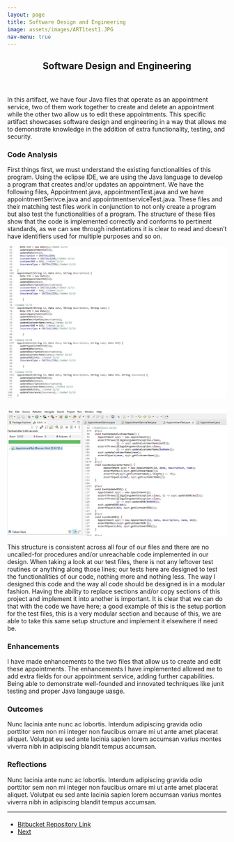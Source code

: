 ```yaml
---
layout: page
title: Software Design and Engineering
image: assets/images/ART1test1.JPG
nav-menu: true
---
```


<!-- Main -->
<div id="main" class="alt">

<!-- One -->
<section id="one">
	<div class="inner">
		<header class="major">
			<h1>Software Design and Engineering</h1>
		</header>

<!-- Content -->
<h2 id="content"></h2>
<p>In this artifact, we have four Java files that operate as an appointment service, two of them work together to create and delete an appointment while the other two allow us to edit these appointments. This specific artifact showcases software design and engineering in a way that allows me to demonstrate knowledge in the addition of extra functionality, testing, and security.</p>
<div class="row">
	<div class="6u 12u$(small)">
		<h3>Code Analysis</h3>
<p>First things first, we must understand the existing functionalities of this program. Using the eclipse IDE, we are using the Java language to develop a program that creates and/or updates an appointment. We have the following files, Appointment.java, appointmentTest.java and we have appointmentSerivce.java and appointmentserviceTest.java. These files and their matching test files work in conjunction to not only create a program but also test the functionalities of a program. The structure of these files show that the code is implemented correctly and conforms to pertinent standards, as we can see through indentations it is clear to read and doesn’t have identifiers used for multiple purposes and so on.</p>
		</div>
<div class="6u 12u$(small)"><span class="image fit"><img src="assets/images/ART1code2.JPG"alt=""/></span></div>
	</div>
	<div class="6u$ 12u$(small)">
		<h3></h3>
<div class="6u$ 12u$(small)"><span class="image fit"><img src="assets/images/ART1test1.JPG" alt="" /></span></div>
		<p>This structure is consistent across all four of our files and there are no uncalled-for procedures and/or unreachable code implemented in our design. When taking a look at our test files, there is not any leftover test routines or anything along those lines; our tests here are designed to test the functionalities of our code, nothing more and nothing less. The way I designed this code and the way all code should be designed is in a modular fashion. Having the ability to replace sections and/or copy sections of this project and implement it into another is important. It is clear that we can do that with the code we have here; a good example of this is the setup portion for the test files, this is a very modular section and because of this, we are able to take this same setup structure and implement it elsewhere if need be.</p>
	</div>
	<!-- Break -->
	<div class="4u 12u$(medium)">
		<h3>Enhancements</h3>
		<p> I have made enhancements to the two files that allow us to create and edit these appointments. The enhancements I have implemented allowed me to add extra fields for our appointment service, adding further capabilities. Being able to demonstrate well-founded and innovated techniques like junit testing and proper Java langauge uasge.</p>
	</div>
	<div class="4u 12u$(medium)">
		<h3>Outcomes</h3>
		<p>Nunc lacinia ante nunc ac lobortis. Interdum adipiscing gravida odio porttitor sem non mi integer non faucibus ornare mi ut ante amet placerat aliquet. Volutpat eu sed ante lacinia sapien lorem accumsan varius montes viverra nibh in adipiscing blandit tempus accumsan.</p>
	</div>
	<div class="4u$ 12u$(medium)">
		<h3>Reflections</h3>
		<p>Nunc lacinia ante nunc ac lobortis. Interdum adipiscing gravida odio porttitor sem non mi integer non faucibus ornare mi ut ante amet placerat aliquet. Volutpat eu sed ante lacinia sapien lorem accumsan varius montes viverra nibh in adipiscing blandit tempus accumsan.</p>
	</div>
</div>

<hr class="major" />
		
<!-- Buttons -->
<h4></h4>
<ul class="actions vertical">
	<li><a href="https://bitbucket.org/xanderbell/cs499_art1/src/master/" class="button fit">Bitbucket Repository Link</a></li>
	<li><a href="https://xander325.github.io/xanderbell.github.io/artifact_three.html" class="button special fit">Next</a></li>
	</ul>
</div>
